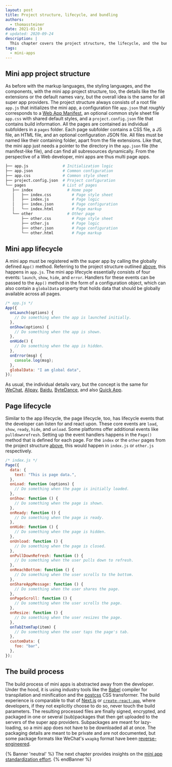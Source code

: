 ```yaml
---
layout: post
title: Project structure, lifecycle, and bundling
authors:
  - thomassteiner
date: 2021-01-19
# updated: 2020-09-24
description: |
  This chapter covers the project structure, the lifecycle, and the bundling of mini apps.
tags:
  - mini-apps
---
```


## Mini app project structure

As before with the markup languages, the styling languages, and the components, with the mini app
project structure, too, the details like the file extensions or the default names vary, but the
overall idea is the same for all super app providers. The project structure always consists of a
root file `app.js` that initializes the mini app, a configuration file `app.json` that _roughly_
corresponds to a [Web App Manifest](https://developer.mozilla.org/en-US/docs/Web/Manifest), an
optional common style sheet file `app.css` with shared default styles, and a `project.config.json`
file that contains build information. All the pages are contained as individual subfolders in a
`pages` folder. Each page subfolder contains a CSS file, a JS file, an HTML file, and an optional
configuration JSON file. All files must be named like their containing folder, apart from the file
extensions. Like that, the mini app just needs a pointer to the directory in the `app.json` file
(the manifest-like file), and can find all subresources dynamically. From the perspective of a Web
developer, mini apps are thus multi page apps.

```bash
├── app.js               # Initialization logic
├── app.json             # Common configuration
├── app.css              # Common style sheet
├── project.config.json  # Project configuration
└── pages                # List of pages
   ├── index               # Home page
   │   ├── index.css         # Page style sheet
   │   ├── index.js          # Page logic
   │   ├── index.json        # Page configuration
   │   └── index.html        # Page markup
   └── other               # Other page
       ├── other.css         # Page style sheet
       ├── other.js          # Page logic
       ├── other.json        # Page configuration
       └── other.html        # Page markup
```

## Mini app lifecycle

A mini app must be registered with the super app by calling the globally defined `App()` method.
Referring to the project structure outlined [above](#mini-app-project-structure), this happens in
`app.js`. The mini app lifecycle essentially consists of four events: `launch`, `show`, `hide`, and
`error`. Handlers for these events can be passed to the `App()` method in the form of a
configuration object, which can also contain a `globalData` property that holds data that should be
globally available across all pages.

```js
/* app.js */
App({
  onLaunch(options) {
    // Do something when the app is launched initially.
  },
  onShow(options) {
    // Do something when the app is shown.
  },
  onHide() {
    // Do something when the app is hidden.
  },
  onError(msg) {
    console.log(msg);
  },
  globalData: "I am global data",
});
```

As usual, the individual details vary, but the concept is the same for
[WeChat](https://developers.weixin.qq.com/miniprogram/en/dev/reference/api/App.html),
[Alipay](https://opendocs.alipay.com/mini/framework/app-detail),
[Baidu](https://smartprogram.baidu.com/docs/develop/framework/app_service_register/),
[ByteDance](https://microapp.bytedance.com/docs/zh-CN/mini-app/develop/framework/logic-layer/start-app/),
and also
[Quick App](https://doc.quickapp.cn/tutorial/framework/lifecycle.html#app-%E7%9A%84%E7%94%9F%E5%91%BD%E5%91%A8%E6%9C%9F).

## Page lifecycle

Similar to the app lifecycle, the page lifecycle, too, has lifecycle events that the developer can
listen for and react upon. These core events are `load`, `show`, `ready`, `hide`, and `unload`. Some
platforms offer additional events like `pulldownrefresh`. Setting up the event handlers happens in
the `Page()` method that is defined for each page. For the `index` or the `other` pages from the
project structure [above](#mini-app-project-structure), this would happen in `index.js` or
`other.js` respectively.

```js
/* index.js */
Page({
  data: {
    text: "This is page data.",
  },
  onLoad: function (options) {
    // Do something when the page is initially loaded.
  },
  onShow: function () {
    // Do something when the page is shown.
  },
  onReady: function () {
    // Do something when the page is ready.
  },
  onHide: function () {
    // Do something when the page is hidden.
  },
  onUnload: function () {
    // Do something when the page is closed.
  },
  onPullDownRefresh: function () {
    // Do something when the user pulls down to refresh.
  },
  onReachBottom: function () {
    // Do something when the user scrolls to the bottom.
  },
  onShareAppMessage: function () {
    // Do something when the user shares the page.
  },
  onPageScroll: function () {
    // Do something when the user scrolls the page.
  },
  onResize: function () {
    // Do something when the user resizes the page.
  },
  onTabItemTap(item) {
    // Do something when the user taps the page's tab.
  },
  customData: {
    foo: "bar",
  },
});
```

## The build process

The build process of mini apps is abstracted away from the developer. Under the hood, it is using
industry tools like the [Babel](https://babeljs.io/) compiler for transpilation and minification and
the [postcss](https://postcss.org/) CSS transformer. The build experience is comparable to that of
[Next.js](https://nextjs.org/) or
[`create-react-app`](https://reactjs.org/docs/create-a-new-react-app.html), where developers, if
they not explicitly choose to do so, never touch the build parameters. The resulting processed files
are finally signed, encrypted, and packaged in one or several (sub)packages that then get uploaded
to the servers of the super app providers. Subpackages are meant for lazy-loading, so a mini app
does not have to be downloaded all at once. The packaging details are meant to be private and are
not documented, but some package formats like WeChat's `wxapkg` format have been
[reverse-engineered](https://github.com/sjatsh/unwxapkg).

{% Banner 'neutral' %}
  The next chapter provides insights on the [mini app standardization effort](/mini-app-standardization/).
{% endBanner %}
